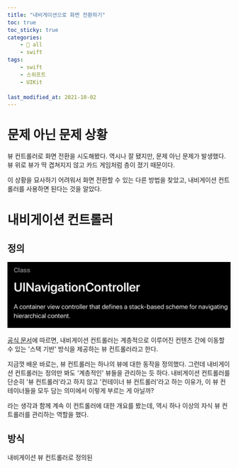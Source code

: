 ```yaml
---
title: "내비게이션으로 화면 전환하기"
toc: true
toc_sticky: true
categories:
    - 📂 all
    - swift
tags:
    - swift
    - 스위프트
    - UIKit
	
last_modified_at: 2021-10-02
---
```


# 문제 아닌 문제 상황

뷰 컨트롤러로 화면 전환을 시도해봤다. 역시나 잘 됐지만, 문제 아닌 문제가 발생했다. 뷰 위로 뷰가 딱 겹쳐지지 않고 카드 게임처럼 층이 졌기 때문이다.

이 상황을 묘사하기 어려워서 화면 전환할 수 있는 다른 방법을 찾았고, 내비게이션 컨트롤러를 사용하면 된다는 것을 알았다.

# 내비게이션 컨트롤러

## 정의

![](/assets/images/uiKit-2/navicont.png)

[공식 문서](https://developer.apple.com/documentation/uikit/uinavigationcontroller)에 따르면, 내비게이션 컨트롤러는 계층적으로 이루어진 컨텐츠 간에 이동할 수 있는 '스택 기반' 방식을 제공하는 뷰 컨트롤러라고 한다.

지금껏 배운 바로는, 뷰 컨트롤러는 하나의 뷰에 대한 동작을 정의했다. 그런데 내비게이션 컨트롤러는 정의만 봐도 '계층적인' 뷰들을 관리하는 듯 하다. 내비게이션 컨트롤러를 단순히 '뷰 컨트롤러'라고 하지 않고 '컨테이너 뷰 컨트롤러'라고 하는 이유가, 이 뷰 컨테이너들을 모두 담는 의미에서 이렇게 부르는 게 아닐까?

라는 생각과 함께 계속 이 컨트롤러에 대한 개요를 봤는데, 역시 하나 이상의 자식 뷰 컨트롤러를 관리하는 역할을 했다.

## 방식

내비게이션 뷰 컨트롤러로 정의된 